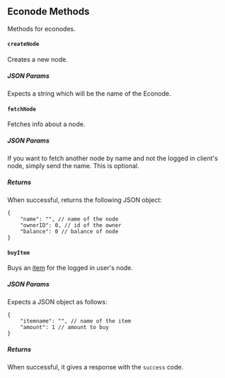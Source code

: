 ## Econode Methods
Methods for econodes.

#### `createNode`
Creates a new node.

##### JSON Params
Expects a string which will be the name of the Econode.

#### `fetchNode`
Fetches info about a node.

##### JSON Params
If you want to fetch another node by name and not the logged in client's node,
simply send the name. This is optional.

##### Returns
When successful, returns the following JSON object:  
```json5
{
	"name": "", // name of the node
	"ownerID": 0, // id of the owner
	"balance": 0 // balance of node
}
```

#### `buyItem`
Buys an [item](../store.md) for the logged in user's node.

##### JSON Params
Expects a JSON object as follows:  
```json5
{
	"itemname": "", // name of the item
	"amount": 1 // amount to buy
}
```

##### Returns
When successful, it gives a response with the `success` code.

